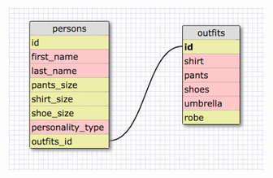 ![alt text](outfits.png "Outfits schema")

<!-- What are databases for?
Storing data

What is a one-to-many relationship?
When a record in one table is linked to a number of records in another table

What is a primary key? What is a foreign key? How can you determine which is which?
A primary key is a unique table column for identifying all table records
A foreign key in a second table refers to a primary key in an initial table
"id" signifies a primary key in table1, "table1.id" signifies it's a the foreign key

How can you select information out of a SQL database? What are some general guidelines for that? 
SELECT * FROM table_name... selects all records in a table
SELECT * field_name FROM table_name... selects table data contained in a specific column-->